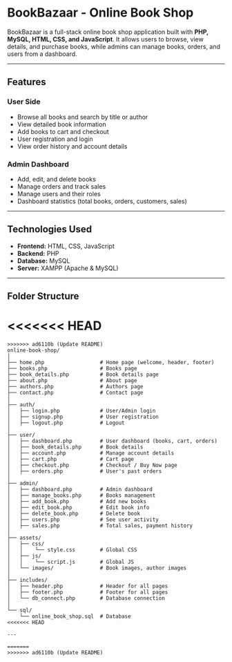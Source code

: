 # BookBazaar - Online Book Shop

BookBazaar is a full-stack online book shop application built with **PHP, MySQL, HTML, CSS, and JavaScript**. It allows users to browse, view details, and purchase books, while admins can manage books, orders, and users from a dashboard.

---

## Features

### User Side
- Browse all books and search by title or author
- View detailed book information
- Add books to cart and checkout
- User registration and login
- View order history and account details

### Admin Dashboard
- Add, edit, and delete books
- Manage orders and track sales
- Manage users and their roles
- Dashboard statistics (total books, orders, customers, sales)

---

## Technologies Used
- **Frontend:** HTML, CSS, JavaScript
- **Backend:** PHP
- **Database:** MySQL
- **Server:** XAMPP (Apache & MySQL)

---

## Folder Structure
<<<<<<< HEAD
=======
```text
>>>>>>> ad6110b (Update README)
online-book-shop/
│
├── home.php                  # Home page (welcome, header, footer)
├── books.php                 # Books page
├── book_details.php          # Book details page
├── about.php                 # About page
├── authors.php               # Authors page
├── contact.php               # Contact page
│
├── auth/
│   ├── login.php             # User/Admin login
│   ├── signup.php            # User registration
│   ├── logout.php            # Logout
│
├── user/
│   ├── dashboard.php         # User dashboard (books, cart, orders)
│   ├── book_details.php      # Book details
│   ├── account.php           # Manage account details
│   ├── cart.php              # Cart page
│   ├── checkout.php          # Checkout / Buy Now page
│   ├── orders.php            # User's past orders
│
├── admin/
│   ├── dashboard.php         # Admin dashboard
│   ├── manage_books.php      # Books management
│   ├── add_book.php          # Add new books
│   ├── edit_book.php         # Edit book info
│   ├── delete_book.php       # Delete book
│   ├── users.php             # See user activity
│   ├── sales.php             # Total sales, payment history
│
├── assets/
│   ├── css/
│   │    └── style.css        # Global CSS
│   ├── js/
│   │    └── script.js        # Global JS
│   └── images/               # Book images, author images
│
├── includes/
│   ├── header.php            # Header for all pages
│   ├── footer.php            # Footer for all pages
│   └── db_connect.php        # Database connection
│
└── sql/
    └── online_book_shop.sql  # Database
<<<<<<< HEAD

---

=======
>>>>>>> ad6110b (Update README)
